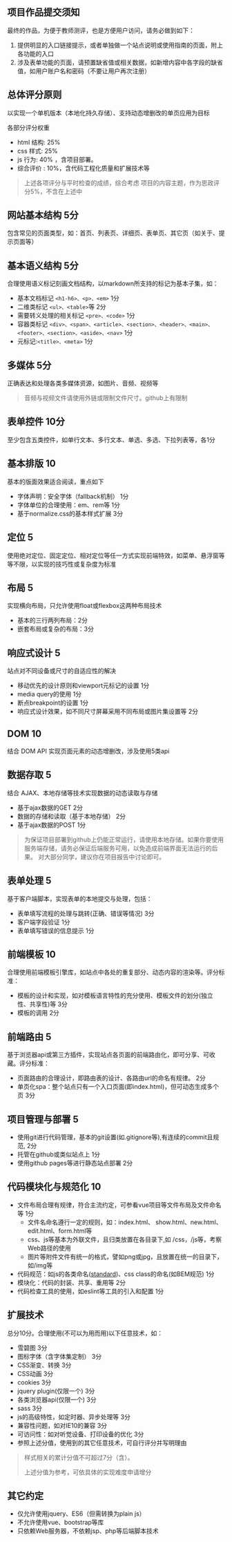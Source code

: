 ## 项目作品提交须知

最终的作品，为便于教师测评，也是方便用户访问，请务必做到如下：

1. 提供明显的入口链接提示，或者单独做一个站点说明或使用指南的页面，附上各功能的入口
2. 涉及表单功能的页面，请预置缺省值或相关数据，如新增内容中各字段的缺省值，如用户账户名和密码（不要让用户再次注册）

## 总体评分原则

以实现一个单机版本（本地化持久存储）、支持动态增删改的单页应用为目标

各部分评分权重

- html 结构: 25%
- css 样式: 25%
- js 行为: 40% ，含项目部署。
- 综合评价 : 10%，含代码工程化质量和扩展技术等

> 上述各项评分与平时检查的成绩，综合考虑 项目的内容主题，作为思政评分5%，不含在上述中

## 网站基本结构 5分

包含常见的页面类型，如：首页、列表页、详细页、表单页、其它页（如关于、提示页面等）

## 基本语义结构 5分

合理使用语义标记刻画文档结构，以markdown所支持的标记为基本子集，如：

- 基本文档标记 `<h1-h6>、<p>、<em>` 1分
- 二维类标记 `<ul>、<table>`等 2分
- 需要转义处理的相关标记 `<pre>、<code>` 1分
- 容器类标记 `<div>、<span>、<article>、<section>、<header>、<main>、<footer>、<section>、<aside>、<nav>` 1分
- 元标记:`<title>、<meta>` 1分

## 多媒体 5分

正确表达和处理各类多媒体资源，如图片、音频、视频等

> 音频与视频文件请使用外链或限制文件尺寸。github上有限制

## 表单控件 10分

至少包含五类控件，如单行文本、多行文本、单选、多选、下拉列表等，各1分

## 基本排版 10

基本的版面效果适合阅读，重点如下

- 字体声明：安全字体（fallback机制） 1分
- 字体单位的合理使用：em、rem等 1分
- 基于normalize.css的基本样式扩展 3分

## 定位 5

使用绝对定位、固定定位、相对定位等任一方式实现前端特效，如菜单、悬浮窗等等不限，以实现的技巧性或复杂度为标准

## 布局 5

实现横向布局，只允许使用float或flexbox这两种布局技术

- 基本的三行两列布局：2分
- 嵌套布局或复杂的布局：3分

## 响应式设计 5

站点对不同设备或尺寸的自适应性的解决

- 移动优先的设计原则和viewport元标记的设置 1分
- media query的使用 1分
- 断点breakpoint的设置 1分
- 响应式设计效果，如不同尺寸屏幕采用不同布局或图片集设置等 2分

## DOM 10

结合 DOM API 实现页面元素的动态增删改，涉及使用5类api

## 数据存取 5

结合 AJAX、本地存储等技术实现数据的动态读取与存储

- 基于ajax数据的GET 2分
- 数据的存储和读取（基于本地存储） 2分
- 基于ajax数据的POST 1分

> 为保证项目部署到github上仍能正常运行，请使用本地存储。如果你要使用服务端存储，请务必保证后端服务可用，以免造成前端界面无法运行的后果。 对大部分同学，建议你在项目报告中讨论即可。

## 表单处理 5

基于客户端脚本，实现表单的本地提交与处理，包括：

- 表单填写流程的处理与跳转(正确、错误等情况) 3分
- 客户端字段验证 1分
- 表单填写错误的信息提示 1分

## 前端模板 10

合理使用前端模板引擎库，如站点中各处的重复部分、动态内容的渲染等。评分标准：

- 模板的设计和实现，如对模板语言特性的充分使用、模板文件的划分(独立性、共享性)等 3分
- 模板的调用 2分

## 前端路由 5

基于浏览器api或第三方插件，实现站点各页面的前端路由化，即可分享、可收藏。评分标准：

- 页面路由的合理设计，即路由表的设计、各路由url的命名有规律。 2分
- 单页化spa：整个站点只有一个入口页面(即index.html)，但可动态生成多个页 3分

## 项目管理与部署 5

- 使用git进行代码管理，基本的git设置(如.gitignore等),有连续的commit且规范, 2分
- 托管在github或类似站点上 1分
- 使用github pages等进行静态站点部署 2分

## 代码模块化与规范化 10

- 文件布局合理有规律，符合主流约定，可参看vue项目等文件布局及文件命名等 1分
  - 文件名命名遵行一定的规则，如：index.html、 show.html、new.html、edit.html、form.html等
  - css、js等基本为外联文件，且归类放置在各目录下,如 /css，/js等，考察Web路径的使用
  - 图片等附件文件有统一的格式，譬如png或jpg，且放置在统一的目录下，如/img等
- 代码规范：如js的各类命名([standard](https://standardjs.com/readme-zhcn.html))、css class的命名(如BEM规范) 1分
- 模块化：代码的封装、共享、重用等 2分
- 代码检查工具的使用，如eslint等工具的引入和配置 1分

## 扩展技术

总分10分。合理使用(不可以为用而用)以下任意技术，如：

- 雪碧图 3分
- 图标字体（含字体集定制） 3分
- CSS渐变、转换 3分
- CSS动画 3分
- cookies 3分
- jquery plugin(仅限一个) 3分
- 各类浏览器api(仅限一个) 3分
- sass 3分
- js的高级特性，如定时器、异步处理等 3分
- 兼容性问题，如对IE10的兼容 3分
- 可访问性：如对听觉设备、打印设备的优化 3分
- 参照上述分值，使用到的其它任意技术，可自行评分并写明理由

> 样式相关的累计分值不可超过7分（含）。
>
> 上述分值为参考，可依具体的实现难度申请增分

## 其它约定

- 仅允许使用jquery、ES6（但需转换为plain js）
- 不允许使用vue、bootstrap等库
- 只依赖Web服务器，不依赖jsp、php等后端脚本技术

[
  ](http://openxy.com/books/web_front/about/project-score.html#)